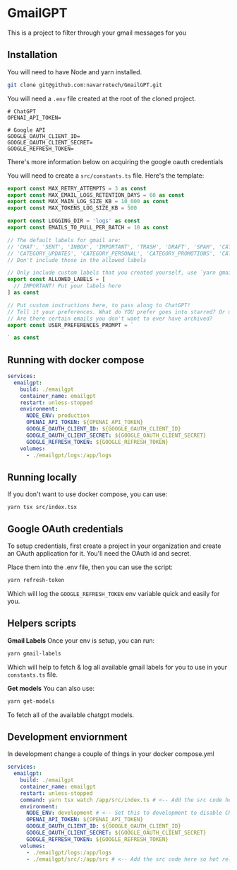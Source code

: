# GmailGPT
This is a project to filter through your gmail messages for you

## Installation
You will need to have Node and yarn installed.
```bash
git clone git@github.com:navarrotech/GmailGPT.git
```

You will need a `.env` file created at the root of the cloned project.
```env
# ChatGPT
OPENAI_API_TOKEN=

# Google API
GOOGLE_OAUTH_CLIENT_ID=
GOOGLE_OAUTH_CLIENT_SECRET=
GOOGLE_REFRESH_TOKEN=
```

There's more information below on acquiring the google oauth credentials

You will need to create a `src/constants.ts` file. Here's the template:
```typescript
export const MAX_RETRY_ATTEMPTS = 3 as const
export const MAX_EMAIL_LOGS_RETENTION_DAYS = 60 as const
export const MAX_MAIN_LOG_SIZE_KB = 10_000 as const
export const MAX_TOKENS_LOG_SIZE_KB = 500

export const LOGGING_DIR = 'logs' as const
export const EMAILS_TO_PULL_PER_BATCH = 10 as const

// The default labels for gmail are:
// 'CHAT', 'SENT', 'INBOX', 'IMPORTANT', 'TRASH', 'DRAFT', 'SPAM', 'CATEGORY_FORUMS',
// 'CATEGORY_UPDATES', 'CATEGORY_PERSONAL', 'CATEGORY_PROMOTIONS', 'CATEGORY_SOCIAL', 'STARRED', 'UNREAD',
// Don't include these in the allowed labels

// Only include custom labels that you created yourself, use `yarn gmail-labels` to gather your custom labels
export const ALLOWED_LABELS = [
  // IMPORTANT! Put your labels here
] as const

// Put custom instructions here, to pass along to ChatGPT!
// Tell it your preferences. What do YOU prefer goes into starred? Or unread? When should something be marked important vs starred?
// Are there certain emails you don't want to ever have archived?
export const USER_PREFERENCES_PROMPT = `

` as const
```

## Running with docker compose
```yaml
services:
  emailgpt:
    build: ./emailgpt
    container_name: emailgpt
    restart: unless-stopped
    environment:
      NODE_ENV: production
      OPENAI_API_TOKEN: ${OPENAI_API_TOKEN}
      GOOGLE_OAUTH_CLIENT_ID: ${GOOGLE_OAUTH_CLIENT_ID}
      GOOGLE_OAUTH_CLIENT_SECRET: ${GOOGLE_OAUTH_CLIENT_SECRET}
      GOOGLE_REFRESH_TOKEN: ${GOOGLE_REFRESH_TOKEN}
    volumes:
      - ./emailgpt/logs:/app/logs
```

## Running locally
If you don't want to use docker compose, you can use:
```
yarn tsx src/index.tsx
```

## Google OAuth credentials
To setup credentials, first create a project in your organization and create an OAuth application for it.
You'll need the OAuth id and secret.

Place them into the .env file, then you can use the script:
```bash
yarn refresh-token
```

Which will log the `GOOGLE_REFRESH_TOKEN` env variable quick and easily for you.

## Helpers scripts
**Gmail Labels**
Once your env is setup, you can run:
```bash
yarn gmail-labels
```

Which will help to fetch & log all available gmail labels for you to use in your `constants.ts` file.

**Get models**
You can also use:
```bash
yarn get-models
```
To fetch all of the available chatgpt models.

## Development enviornment
In development change a couple of things in your docker compose.yml
```yaml
services:
  emailgpt:
    build: ./emailgpt
    container_name: emailgpt
    restart: unless-stopped
    command: yarn tsx watch /app/src/index.ts # <-- Add the src code here so hot reloading works
    environment:
      NODE_ENV: development # <-- Set this to development to disable CRON
      OPENAI_API_TOKEN: ${OPENAI_API_TOKEN}
      GOOGLE_OAUTH_CLIENT_ID: ${GOOGLE_OAUTH_CLIENT_ID}
      GOOGLE_OAUTH_CLIENT_SECRET: ${GOOGLE_OAUTH_CLIENT_SECRET}
      GOOGLE_REFRESH_TOKEN: ${GOOGLE_REFRESH_TOKEN}
    volumes:
      - ./emailgpt/logs:/app/logs
      - ./emailgpt/src/:/app/src # <-- Add the src code here so hot reloading works
```
